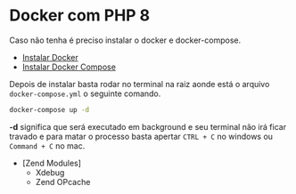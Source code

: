 # Docker com PHP 8

Caso não tenha é preciso instalar o docker e docker-compose.

- [Instalar Docker](https://docs.docker.com/install/)
- [Instalar Docker Compose](https://docs.docker.com/compose/install/)

Depois de instalar basta rodar no terminal na raiz aonde está o arquivo `docker-compose.yml` o seguinte comando.

```bash
docker-compose up -d
```

**-d** significa que será executado em background e seu terminal não irá ficar travado e para matar o processo basta
apertar `CTRL + C` no windows ou `Command + C` no mac.


  - [Zend Modules]
    - Xdebug
    - Zend OPcache
